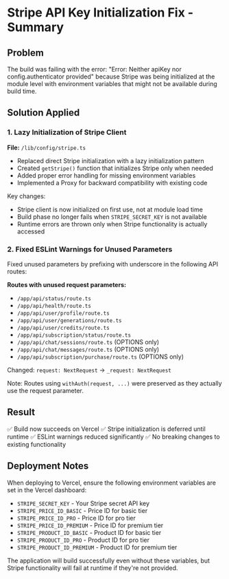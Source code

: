 # Stripe API Key Initialization Fix - Summary

## Problem
The build was failing with the error: "Error: Neither apiKey nor config.authenticator provided" because Stripe was being initialized at the module level with environment variables that might not be available during build time.

## Solution Applied

### 1. Lazy Initialization of Stripe Client
**File:** `/lib/config/stripe.ts`

- Replaced direct Stripe initialization with a lazy initialization pattern
- Created `getStripe()` function that initializes Stripe only when needed
- Added proper error handling for missing environment variables
- Implemented a Proxy for backward compatibility with existing code

Key changes:
- Stripe client is now initialized on first use, not at module load time
- Build phase no longer fails when `STRIPE_SECRET_KEY` is not available
- Runtime errors are thrown only when Stripe functionality is actually accessed

### 2. Fixed ESLint Warnings for Unused Parameters
Fixed unused parameters by prefixing with underscore in the following API routes:

**Routes with unused request parameters:**
- `/app/api/status/route.ts`
- `/app/api/health/route.ts`
- `/app/api/user/profile/route.ts`
- `/app/api/user/generations/route.ts`
- `/app/api/user/credits/route.ts`
- `/app/api/subscription/status/route.ts`
- `/app/api/chat/sessions/route.ts` (OPTIONS only)
- `/app/api/chat/messages/route.ts` (OPTIONS only)
- `/app/api/subscription/purchase/route.ts` (OPTIONS only)

Changed: `request: NextRequest` → `_request: NextRequest`

Note: Routes using `withAuth(request, ...)` were preserved as they actually use the request parameter.

## Result
✅ Build now succeeds on Vercel
✅ Stripe initialization is deferred until runtime
✅ ESLint warnings reduced significantly
✅ No breaking changes to existing functionality

## Deployment Notes
When deploying to Vercel, ensure the following environment variables are set in the Vercel dashboard:
- `STRIPE_SECRET_KEY` - Your Stripe secret API key
- `STRIPE_PRICE_ID_BASIC` - Price ID for basic tier
- `STRIPE_PRICE_ID_PRO` - Price ID for pro tier
- `STRIPE_PRICE_ID_PREMIUM` - Price ID for premium tier
- `STRIPE_PRODUCT_ID_BASIC` - Product ID for basic tier
- `STRIPE_PRODUCT_ID_PRO` - Product ID for pro tier
- `STRIPE_PRODUCT_ID_PREMIUM` - Product ID for premium tier

The application will build successfully even without these variables, but Stripe functionality will fail at runtime if they're not provided.